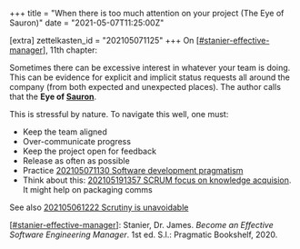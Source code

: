 +++
title = "When there is too much attention on your project (The Eye of Sauron)"
date = "2021-05-07T11:25:00Z"

[extra]
zettelkasten_id = "202105071125"
+++
On [[#stanier-effective-manager](/zettelkasten/tags/stanier-effective-manager)], 11th chapter:

Sometimes there can be excessive interest in whatever your team is doing. This can be evidence for explicit and implicit status requests all around the company (from both expected and unexpected places). The author calls that the **Eye of [Sauron]**.

This is stressful by nature. To navigate this well, one must:
- Keep the team aligned
- Over-communicate progress
- Keep the project open for feedback
- Release as often as possible
- Practice [202105071130 Software development pragmatism](/zettelkasten/202105071130-software-development-pragmatism)
- Think about this: [202105191357 SCRUM focus on knowledge acquision](/zettelkasten/202105191357-scrum-focus-on-knowledge-acquision). It might help on packaging comms

See also
[202105061222 Scrutiny is unavoidable](/zettelkasten/202105061222-scrutiny-is-unavoidable)



[sauron]: https://en.wikipedia.org/wiki/Sauron
[[#stanier-effective-manager](/zettelkasten/tags/stanier-effective-manager)]: Stanier, Dr. James. _Become an Effective Software Engineering Manager_. 1st ed. S.l.: Pragmatic Bookshelf, 2020.
